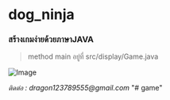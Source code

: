 # dog_ninja
### สร้างเกมง่ายด้วยภาษาJAVA
>method main อยู่ที่ src/display/Game.java

![Image](http://www.todostudent.com/img/Untitled.png)


_ติดต่อ : dragon123789555@gmail.com_
"# game" 
